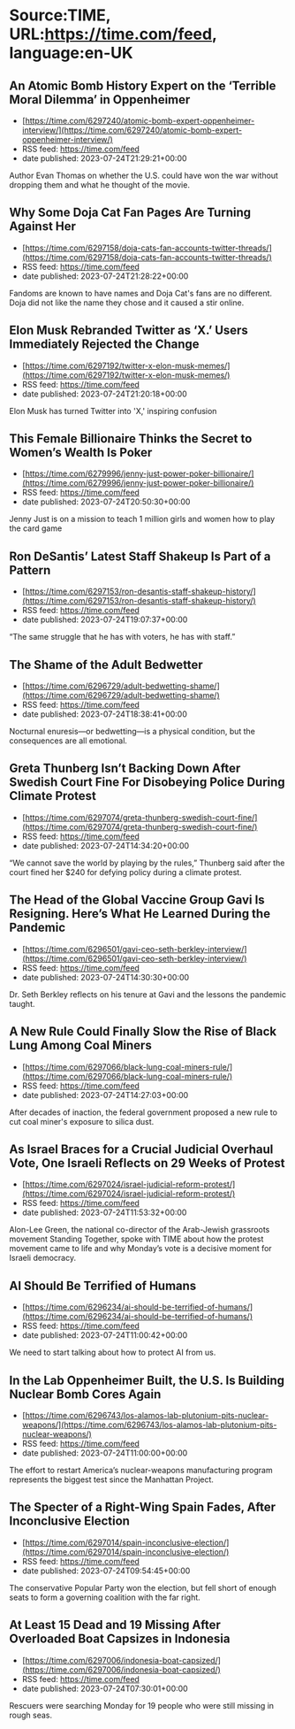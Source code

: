 # Source:TIME, URL:https://time.com/feed, language:en-UK

## An Atomic Bomb History Expert on the ‘Terrible Moral Dilemma’ in Oppenheimer
 - [https://time.com/6297240/atomic-bomb-expert-oppenheimer-interview/](https://time.com/6297240/atomic-bomb-expert-oppenheimer-interview/)
 - RSS feed: https://time.com/feed
 - date published: 2023-07-24T21:29:21+00:00

Author Evan Thomas on whether the U.S. could have won the war without dropping them and what he thought of the movie.

## Why Some Doja Cat Fan Pages Are Turning Against Her
 - [https://time.com/6297158/doja-cats-fan-accounts-twitter-threads/](https://time.com/6297158/doja-cats-fan-accounts-twitter-threads/)
 - RSS feed: https://time.com/feed
 - date published: 2023-07-24T21:28:22+00:00

Fandoms are known to have names and Doja Cat's fans are no different. Doja did not like the name they chose and it caused a stir online.

## Elon Musk Rebranded Twitter as ‘X.’ Users Immediately Rejected the Change
 - [https://time.com/6297192/twitter-x-elon-musk-memes/](https://time.com/6297192/twitter-x-elon-musk-memes/)
 - RSS feed: https://time.com/feed
 - date published: 2023-07-24T21:20:18+00:00

Elon Musk has turned Twitter into 'X,' inspiring confusion

## This Female Billionaire Thinks the Secret to Women’s Wealth Is Poker
 - [https://time.com/6279996/jenny-just-power-poker-billionaire/](https://time.com/6279996/jenny-just-power-poker-billionaire/)
 - RSS feed: https://time.com/feed
 - date published: 2023-07-24T20:50:30+00:00

Jenny Just is on a mission to teach 1 million girls and women how to play the card game

## Ron DeSantis’ Latest Staff Shakeup Is Part of a Pattern
 - [https://time.com/6297153/ron-desantis-staff-shakeup-history/](https://time.com/6297153/ron-desantis-staff-shakeup-history/)
 - RSS feed: https://time.com/feed
 - date published: 2023-07-24T19:07:37+00:00

“The same struggle that he has with voters, he has with staff.”

## The Shame of the Adult Bedwetter
 - [https://time.com/6296729/adult-bedwetting-shame/](https://time.com/6296729/adult-bedwetting-shame/)
 - RSS feed: https://time.com/feed
 - date published: 2023-07-24T18:38:41+00:00

Nocturnal enuresis—or bedwetting—is a physical condition, but the consequences are all emotional.

## Greta Thunberg Isn’t Backing Down After Swedish Court Fine For Disobeying Police During Climate Protest
 - [https://time.com/6297074/greta-thunberg-swedish-court-fine/](https://time.com/6297074/greta-thunberg-swedish-court-fine/)
 - RSS feed: https://time.com/feed
 - date published: 2023-07-24T14:34:20+00:00

“We cannot save the world by playing by the rules,” Thunberg said after the court fined her $240 for defying policy during a climate protest.

## The Head of the Global Vaccine Group Gavi Is Resigning. Here’s What He Learned During the Pandemic
 - [https://time.com/6296501/gavi-ceo-seth-berkley-interview/](https://time.com/6296501/gavi-ceo-seth-berkley-interview/)
 - RSS feed: https://time.com/feed
 - date published: 2023-07-24T14:30:30+00:00

Dr. Seth Berkley reflects on his tenure at Gavi and the lessons the pandemic taught.

## A New Rule Could Finally Slow the Rise of Black Lung Among Coal Miners
 - [https://time.com/6297066/black-lung-coal-miners-rule/](https://time.com/6297066/black-lung-coal-miners-rule/)
 - RSS feed: https://time.com/feed
 - date published: 2023-07-24T14:27:03+00:00

After decades of inaction, the federal government proposed a new rule to cut coal miner's exposure to silica dust.

## As Israel Braces for a Crucial Judicial Overhaul Vote, One Israeli Reflects on 29 Weeks of Protest
 - [https://time.com/6297024/israel-judicial-reform-protest/](https://time.com/6297024/israel-judicial-reform-protest/)
 - RSS feed: https://time.com/feed
 - date published: 2023-07-24T11:53:32+00:00

Alon-Lee Green, the national co-director of the Arab-Jewish grassroots movement Standing Together, spoke with TIME about how the protest movement came to life and why Monday’s vote is a decisive moment for Israeli democracy.

## AI Should Be Terrified of Humans
 - [https://time.com/6296234/ai-should-be-terrified-of-humans/](https://time.com/6296234/ai-should-be-terrified-of-humans/)
 - RSS feed: https://time.com/feed
 - date published: 2023-07-24T11:00:42+00:00

We need to start talking about how to protect AI from us.

## In the Lab Oppenheimer Built, the U.S. Is Building Nuclear Bomb Cores Again
 - [https://time.com/6296743/los-alamos-lab-plutonium-pits-nuclear-weapons/](https://time.com/6296743/los-alamos-lab-plutonium-pits-nuclear-weapons/)
 - RSS feed: https://time.com/feed
 - date published: 2023-07-24T11:00:00+00:00

The effort to restart America’s nuclear-weapons manufacturing program represents the biggest test since the Manhattan Project.

## The Specter of a Right-Wing Spain Fades, After Inconclusive Election
 - [https://time.com/6297014/spain-inconclusive-election/](https://time.com/6297014/spain-inconclusive-election/)
 - RSS feed: https://time.com/feed
 - date published: 2023-07-24T09:54:45+00:00

The conservative Popular Party won the election, but fell short of enough seats to form a governing coalition with the far right.

## At Least 15 Dead and 19 Missing After Overloaded Boat Capsizes in Indonesia
 - [https://time.com/6297006/indonesia-boat-capsized/](https://time.com/6297006/indonesia-boat-capsized/)
 - RSS feed: https://time.com/feed
 - date published: 2023-07-24T07:30:01+00:00

Rescuers were searching Monday for 19 people who were still missing in rough seas.


